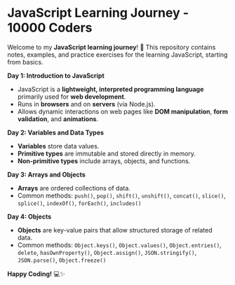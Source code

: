 # JavaScript Learning Journey - 10000 Coders

Welcome to my **JavaScript learning journey**! 🚀 This repository contains notes, examples, and practice exercises for the learning JavaScript, starting from basics.

**Day 1: Introduction to JavaScript**
- JavaScript is a **lightweight, interpreted programming language** primarily used for **web development**.
- Runs in **browsers** and on **servers** (via Node.js).
- Allows dynamic interactions on web pages like **DOM manipulation**, **form validation**, and **animations**.

**Day 2: Variables and Data Types**
- **Variables** store data values.
- **Primitive types** are immutable and stored directly in memory.
- **Non-primitive types** include arrays, objects, and functions.

 **Day 3: Arrays and Objects**
- **Arrays** are ordered collections of data.
- Common methods: `push()`, `pop()`, `shift()`, `unshift()`, `concat()`, `slice()`, `splice()`, `indexOf()`, `forEach()`, `includes()`

 **Day 4: Objects**
- **Objects** are key-value pairs that allow structured storage of related data.
- Common methods: `Object.keys()`, `Object.values()`, `Object.entries()`, `delete`, `hasOwnProperty()`, `Object.assign()`, `JSON.stringify()`, `JSON.parse()`, `Object.freeze()`

 
**Happy Coding!** 💻✨
